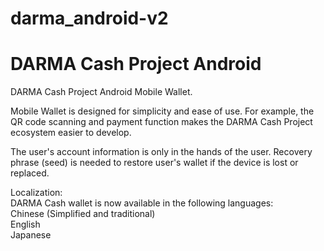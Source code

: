 # darma_android-v2
# DARMA Cash Project Android
DARMA Cash Project Android Mobile Wallet.<br>

Mobile Wallet is designed for simplicity and ease of use. For example, the QR code scanning and payment function makes the DARMA Cash Project ecosystem easier to develop.<br>

The user's account information is only in the hands of the user. Recovery phrase (seed) is needed to restore user's wallet if the device is lost or replaced. <br>

Localization:<br>
DARMA Cash wallet is now available in the following languages:<br>
Chinese (Simplified and traditional)<br>
English<br>
Japanese
